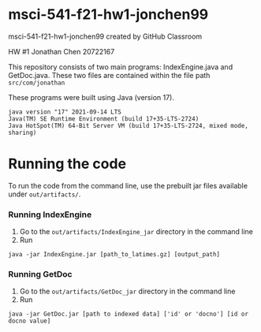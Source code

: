 # msci-541-f21-hw1-jonchen99
msci-541-f21-hw1-jonchen99 created by GitHub Classroom

HW #1
Jonathan Chen
20722167

This repository consists of two main programs: IndexEngine.java and GetDoc.java. These two files are contained within the file path `src/com/jonathan`

These programs were built using Java (version 17). 
```
java version "17" 2021-09-14 LTS
Java(TM) SE Runtime Environment (build 17+35-LTS-2724)
Java HotSpot(TM) 64-Bit Server VM (build 17+35-LTS-2724, mixed mode, sharing)
```

# Running the code
To run the code from the command line, use the prebuilt jar files available under `out/artifacts/`.

### Running IndexEngine
1. Go to the `out/artifacts/IndexEngine_jar` directory in the command line
2. Run 
```
java -jar IndexEngine.jar [path_to_latimes.gz] [output_path]
```

### Running GetDoc
1. Go to the `out/artifacts/GetDoc_jar` directory in the command line
2. Run 
```
java -jar GetDoc.jar [path to indexed data] ['id' or 'docno'] [id or docno value]
```


